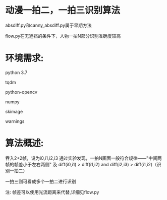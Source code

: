 # 动漫一拍二，一拍三识别算法

absdiff.py和canny_absdiff.py属于早期方法

flow.py在无遮挡的条件下，人物一拍N部分识别准确度较高

# 环境需求:

python 3.7

tqdm

python-opencv

numpy

skimage

warnings

# 算法概述:

吞入2+2帧，设为i0,i1,i2,i3 通过实验发现，一拍N画面一般符合规律——"中间两帧的帧差小于左右两侧" 及 diff(i0,i1) > diff(i1,i2) and diff(i2,i3) > diff(i1,i2)（识别一拍二）

一拍三则可看成多个一拍二进行识别

注: 帧差可以使用光流距离来代替,详细见flow.py
